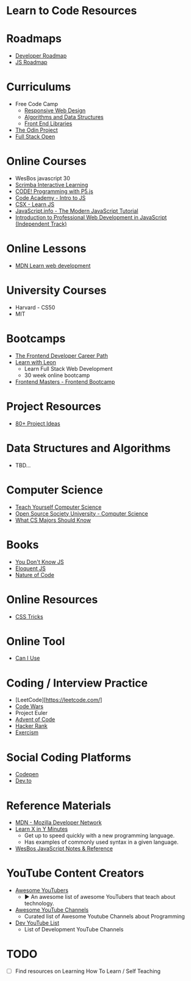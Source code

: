 # Learn to Code Resources

# Roadmaps

* [Developer Roadmap](https://roadmap.sh/)
* [JS Roadmap](https://github.com/fChristenson/js-roadmap)

# Curriculums

* Free Code Camp
  * [Responsive Web Design](https://www.freecodecamp.org/learn/responsive-web-design/)
  * [Algorithms and Data Structures](https://www.freecodecamp.org/learn/javascript-algorithms-and-data-structures/)
  * [Front End Libraries](https://www.freecodecamp.org/learn/front-end-libraries/)
* [The Odin Project](https://www.theodinproject.com/)
* [Full Stack Open](https://fullstackopen.com/en/about)

# Online Courses

* WesBos javascript 30
* [Scrimba Interactive Learning](https://scrimba.com/allcourses)
* [CODE! Programming with P5.js](https://www.youtube.com/playlist?list=PLRqwX-V7Uu6Zy51Q-x9tMWIv9cueOFTFA)
* [Code Academy - Intro to JS](https://www.codecademy.com/learn/introduction-to-javascript)
* [CSX - Learn JS](https://csx.codesmith.io/)
* [JavaScript.info - The Modern JavaScript Tutorial](https://javascript.info/)
* [Introduction to Professional Web Development in JavaScript (Independent Track)](https://education.launchcode.org/intro-to-professional-web-dev/index.html)

# Online Lessons

* [MDN Learn web development](https://developer.mozilla.org/en-US/docs/Learn)

# University Courses

* Harvard - CS50
* MIT

# Bootcamps

* [The Frontend Developer Career Path](https://scrimba.com/learn/frontend)
* [Learn with Leon](https://leonnoel.com/100devs/)
  * Learn Full Stack Web Development
  * 30 week online bootcamp
* [Frontend Masters - Frontend Bootcamp](https://frontendmasters.com/bootcamp/)

# Project Resources

* [80+ Project Ideas](https://github.com/florinpop17/app-ideas)

# Data Structures and Algorithms

* TBD...

# Computer Science

* [Teach Yourself Computer Science](https://teachyourselfcs.com/)
* [Open Source Society University - Computer Science](https://github.com/ossu/computer-science)
* [What CS Majors Should Know](https://matt.might.net/articles/what-cs-majors-should-know/)

# Books

* [You Don't Know JS](https://github.com/getify/You-Dont-Know-JS/blob/1st-ed/README.md)
* [Eloquent JS](https://eloquentjavascript.net/)
* [Nature of Code](https://natureofcode.com/)

# Online Resources

* [CSS Tricks](https://css-tricks.com/archives/)

# Online Tool

* [Can I Use](https://caniuse.com/)

# Coding / Interview Practice

* [LeetCode][https://leetcode.com/]
* [Code Wars](https://www.codewars.com/dashboard)
* Project Euler
* [Advent of Code](https://adventofcode.com/)
* [Hacker Rank](https://www.hackerrank.com/)
* [Exercism](https://exercism.io/)

# Social Coding Platforms

* [Codepen](https://codepen.io/)
* [Dev.to](https://dev.to/)

# Reference Materials

* [MDN - Mozilla Developer Network](https://developer.mozilla.org/en-US/docs/Web)
* [Learn X in Y Minutes](https://learnxinyminutes.com/)
  * Get up to speed quickly with a new programming language.
  * Has examples of commonly used syntax in a given language.
* [WesBos JavaScript Notes & Reference](https://wesbos.com/javascript)

# YouTube Content Creators

* [Awesome YouTubers](https://github.com/JoseDeFreitas/awesome-youtubers)
  * ▶️ An awesome list of awesome YouTubers that teach about technology.
* [Awesome YouTube Channels](https://github.com/epoyraz/Awesome-Youtube-Channels)
  * Curated list of Awesome Youtube Channels about Programming
* [Dev YouTube List](https://github.com/ErikCH/DevYouTubeList)
  * List of Development YouTube Channels


# TODO

* [ ] Find resources on Learning How To Learn / Self Teaching